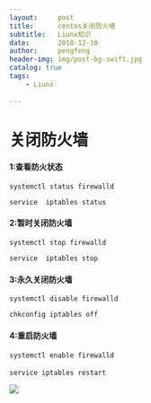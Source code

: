 ```yaml
---
layout:     post
title:      centos关闭防火墙
subtitle:   Liunx知识
date:       2018-12-10
author:     pengfeng
header-img: img/post-bg-swift.jpg
catalog: true
tags:
    - Liunx
    
---
```



# 关闭防火墙



#### 1:查看防火状态

`systemctl status firewalld`

`service  iptables status`

#### 2:暂时关闭防火墙

`systemctl stop firewalld`

`service  iptables stop`

#### 3:永久关闭防火墙

`systemctl disable firewalld`

`chkconfig iptables off`

#### 4:重启防火墙

`systemctl enable firewalld`

`service iptables restart ` 

![](http://47.100.206.217/group1/M00/00/00/rBAYR1wN8KWATMr9AD7WMnkvDRE398.jpg)